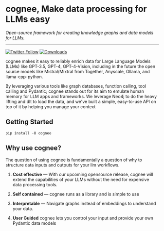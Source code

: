 # cognee, Make data processing for LLMs easy

_Open-source framework for creating knowledge graphs and data models for LLMs._

---

[![Twitter Follow](https://img.shields.io/twitter/follow/tricalt?style=social)](https://twitter.com/tricalt)
[![Downloads](https://img.shields.io/pypi/dm/cognee.svg)](https://pypi.python.org/pypi/instructor)





cognee makes it easy to reliably enrich data for Large Language Models (LLMs) like GPT-3.5, GPT-4, GPT-4-Vision, including in the future the open source models like Mistral/Mixtral from Together, Anyscale, Ollama, and llama-cpp-python.

By leveraging various tools like graph databases, function calling, tool calling and Pydantic; cognee stands out for its aim to emulate human memory for LLM apps and frameworks. 
We leverage Neo4j to do the heavy lifting and dlt to load the data, and we've built a simple, easy-to-use API on top of it by helping you manage your context


## Getting Started

```
pip install -U cognee
```

[//]: # (You can also check out our [cookbook]&#40;./examples/index.md&#41;  to learn more about how to use cognee.)



## Why use cognee?

The question of using cognee is fundamentally a question of why to structure data inputs and outputs for your llm workflows.

1. **Cost effective** — With our upcoming opensource release, cognee will extend the capabilities of your LLMs without the need for expensive data processing tools.

2. **Self contained** — cognee runs as a library and is simple to use

3. **Interpretable** — Navigate graphs instead of embeddings to understand your data.

4. **User Guided** cognee lets you control your input and provide your own Pydantic data models 

